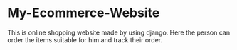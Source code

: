 # My-Ecommerce-Website
This is online shopping website made by using django.
Here the person can order the items suitable for him and track their order.
